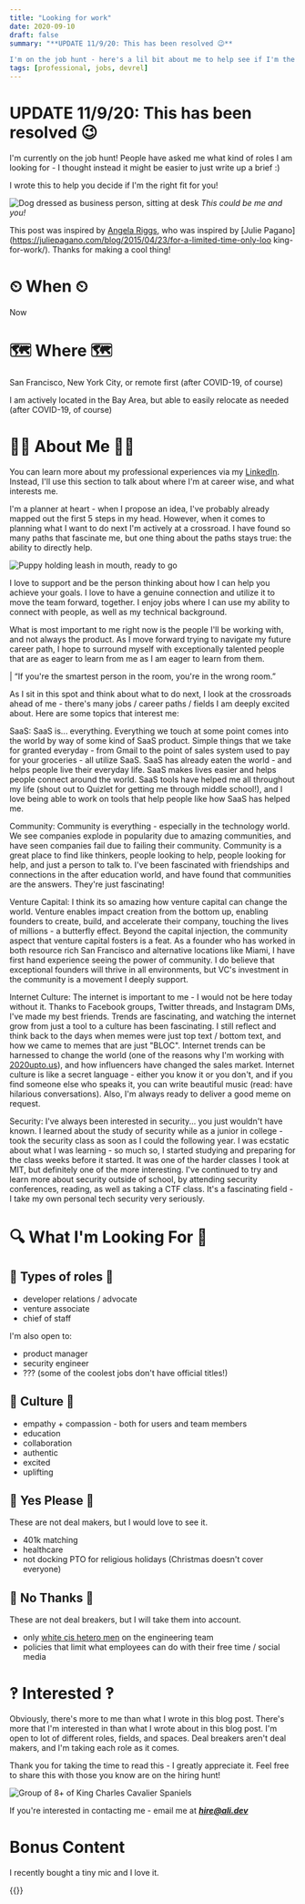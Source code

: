```yaml
---
title: "Looking for work"
date: 2020-09-10
draft: false
summary: "**UPDATE 11/9/20: This has been resolved 😉**

I'm on the job hunt - here's a lil bit about me to help see if I'm the right fit for you!"
tags: [professional, jobs, devrel]
---
```


# UPDATE 11/9/20: This has been resolved 😉

I'm currently on the job hunt! People have asked me what kind of roles I am looking for - I thought instead it might be easier to just write up a brief :) 

I wrote this to help you decide if I'm the right fit for you! 

![Dog dressed as business person, sitting at desk](/2020-9/1-hire-dog.jpg)
*This could be me and you!*


This post was inspired by [Angela Riggs](https://angelariggs.github.io/articles/looking-for-work), who was inspired by [Julie Pagano](https://juliepagano.com/blog/2015/04/23/for-a-limited-time-only-loo king-for-work/). Thanks for making a cool thing!

# ⏲ When ⏲
Now 

# 🗺 Where 🗺
San Francisco, New York City, or remote first (after COVID-19, of course)

I am actively located in the Bay Area, but able to easily relocate as needed (after COVID-19, of course)

# 💁‍♀️ About Me 💁‍♀️

You can learn more about my professional experiences via my [LinkedIn](https://www.linkedin.com/in/ali-diamond/). Instead, I'll use this section to talk about where I'm at career wise, and what interests me. 

I'm a planner at heart - when I propose an idea, I've probably already mapped out the first 5 steps in my head. However, when it comes to planning what I want to do next I'm actively at a crossroad. I have found so many paths that fascinate me, but one thing about the paths stays true: the ability to directly help. 


![Puppy holding leash in mouth, ready to go](/2020-9/2-hire-puppy.jpg)

I love to support and be the person thinking about how I can help you achieve your goals. I love to have a genuine connection and utilize it to move the team forward, together. I enjoy jobs where I can use my ability to connect with people, as well as my technical background.

What is most important to me right now is the people I'll be working with, and not always the product. As I move forward trying to navigate my future career path, I hope to surround myself with exceptionally talented people that are as eager to learn from me as I am eager to learn from them. 

| “If you're the smartest person in the room, you're in the wrong room.”


As I sit in this spot and think about what to do next, I look at the crossroads ahead of me - there's many jobs / career paths / fields I am deeply excited about. Here are some topics that interest me:


SaaS: SaaS is... everything. Everything we touch at some point comes into the world by way of some kind of SaaS product. Simple things that we take for granted everyday - from Gmail to the point of sales system used to pay for your groceries - all utilize SaaS. SaaS has already eaten the world - and helps people live their everyday life. SaaS makes lives easier and helps people connect around the world. SaaS tools have helped me all throughout my life (shout out to Quizlet for getting me through middle school!), and I love being able to work on tools that help people like how SaaS has helped me. 

Community: Community is everything - especially in the technology world. We see companies explode in popularity due to amazing communities, and have seen companies fail due to failing their community. Community is a great place to find like thinkers, people looking to help, people looking for help, and just a person to talk to. I've been fascinated with friendships and connections in the after education world, and have found that communities are the answers. They're just fascinating!  

Venture Capital: I think its so amazing how venture capital can change the world. Venture enables impact creation from the bottom up, enabling founders to create, build, and accelerate their company, touching the lives of millions - a butterfly effect. Beyond the capital injection, the community aspect that venture capital fosters is a feat. As a founder who has worked in both resource rich San Francisco and alternative locations like Miami, I have first hand experience seeing the power of community. I do believe that exceptional founders will thrive in all environments, but VC's investment in the community is a movement I deeply support.

Internet Culture: The internet is important to me - I would not be here today without it. Thanks to Facebook groups, Twitter threads, and Instagram DMs, I've made my best friends. Trends are fascinating, and watching the internet grow from just a tool to a culture has been fascinating. I still reflect and think back to the days when memes were just top text / bottom text, and how we came to memes that are just "BLOC". Internet trends can be harnessed to change the world (one of the reasons why I'm working with [2020upto.us](https://2020upto.us)), and how influencers have changed the sales market. Internet culture is like a secret language - either you know it or you don't, and if you find someone else who speaks it, you can write beautiful music (read: have hilarious conversations). Also, I'm always ready to deliver a good meme on request. 

Security: I've always been interested in security... you just wouldn't have known. I learned about the study of security while as a junior in college - took the security class as soon as I could the following year. I was ecstatic about what I was learning - so much so, I started studying and preparing for the class weeks before it started. It was one of the harder classes I took at MIT, but definitely one of the more interesting. I've continued to try and learn more about security outside of school, by attending security conferences, reading, as well as taking a CTF class. It's a fascinating field - I take my own personal tech security very seriously.



# 🔍 What I'm Looking For 🔎

## 🎲 Types of roles 🎲

- developer relations / advocate
- venture associate
- chief of staff


I'm also open to:
- product manager 
- security engineer
- ??? (some of the coolest jobs don't have official titles!)


## 🥳 Culture 🥳
- empathy + compassion - both for users and team members 
- education 
- collaboration 
- authentic
- excited
- uplifting


## 🥰 Yes Please 🥰
These are not deal makers, but I would love to see it.

- 401k matching
- healthcare
- not docking PTO for religious holidays (Christmas doesn't cover everyone)


## 🥴 No Thanks 🥴
These are not deal breakers, but I will take them into account.

- only [white cis hetero men](https://www.nspe.org/resources/pe-magazine/may-2017/bias-the-engineering-workplace) on the engineering team
- policies that limit what employees can do with their free time / social media


# ‽ Interested ‽

Obviously, there's more to me than what I wrote in this blog post. There's more that I'm interested in than what I wrote about in this blog post. I'm open to lot of different roles, fields, and spaces. Deal breakers aren't deal makers, and I'm taking each role as it comes. 

Thank you for taking the time to read this - I greatly appreciate it. Feel free to share this with those you know are on the hiring hunt! 


![Group of 8+ of King Charles Cavalier Spaniels](/2020-9/3-the-gang.jpg)

If you're interested in contacting me - email me at _**hire@ali.dev**_



# Bonus Content

I recently bought a tiny mic and I love it.

{{<youtube EHnMrcmYB0I>}}





